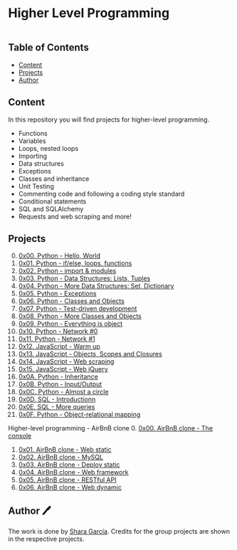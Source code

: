 # Higher Level Programming

<p><img src="https://s3.amazonaws.com/intranet-projects-files/holbertonschool-higher-level_programming+/231/48a9fdbd67c84a328a9df9ec8d93b9ac2458ac37721d7d53e51a27fb2bdc5263.jpg" alt="" style=""></p>

## Table of Contents
* [Content](#content)
* [Projects](#projects)
* [Author](#id-section1)

## Content
In this repository you will find projects for higher-level programming.
- Functions
- Variables
- Loops, nested loops
- Importing
- Data structures
- Exceptions
- Classes and inheritance
- Unit Testing
- Commenting code and following a coding style standard
- Conditional statements
- SQL and SQLAlchemy
- Requests and web scraping and more!

## Projects
0. [0x00. Python - Hello, World](./0x00-python-hello_world/)
1. [0x01. Python - if/else, loops, functions](./0x01-python-if_else_loops_functions/)
2. [0x02. Python - import & modules](./0x02-python-import_modules/)
3. [0x03. Python - Data Structures: Lists, Tuples](./0x03-python-data_structures/)
4. [0x04. Python - More Data Structures: Set, Dictionary](./0x04-python-more_data_structures/)
5. [0x05. Python - Exceptions](./0x05-python-exceptions/)
6. [0x06. Python - Classes and Objects](./0x06-python-classes/)
7. [0x07. Python - Test-driven development](./0x07-python-test_driven_development/)
8. [0x08. Python - More Classes and Objects](./0x08-python-more_classes/)
9. [0x09. Python - Everything is object](./0x09-python-everything_is_object/)
10. [0x10. Python - Network #0](./0x10-python-network_0/)
11. [0x11. Python - Network #1](./0x11-python-network_1/)
12. [0x12. JavaScript - Warm up](./0x12-javascript-warm_up/)
13. [0x13. JavaScript - Objects, Scopes and Closures](./0x13-javascript_objects_scopes_closures/)
14. [0x14. JavaScript - Web scraping](./0x14-javascript-web_scraping/)
15. [0x15. JavaScript - Web jQuery](./0x15-javascript-web_jquery/)
16. [0x0A. Python - Inheritance](./0x0A-python-inheritance/)
17. [0x0B. Python - Input/Output](./0x0B-python-input_output/)
18. [0x0C. Python - Almost a circle](./0x0C-python-almost_a_circle/)
29. [0x0D. SQL - Introductionn](./0x0D-SQL_introduction/)
20. [0x0E. SQL - More queries](./0x0E-SQL_more_queries/)
21. [0x0F. Python - Object-relational mapping ](./0x0F-python-object_relational_mapping/)

Higher-level programming - AirBnB clone
0. [0x00. AirBnB clone - The console]()
1. [0x01. AirBnB clone - Web static]()
2. [0x02. AirBnB clone - MySQL]()
3. [0x03. AirBnB clone - Deploy static]()
4. [0x04. AirBnB clone - Web framework]()
5. [0x05. AirBnB clone - RESTful API]()
6. [0x06. AirBnB clone - Web dynamic]()

<!-- 27. [0x1B-sorting_algorithms](https://github.com/SharaGB/sorting_algorithms) * ***Separate repository*** * -->

<div id='id-section1'/>

## Author 🖊
The work is done by <a href="https://www.linkedin.com/in/sharagb/" title="Shara García" target="_blank">Shara García</a>. Credits for the group projects are shown in the respective projects.
